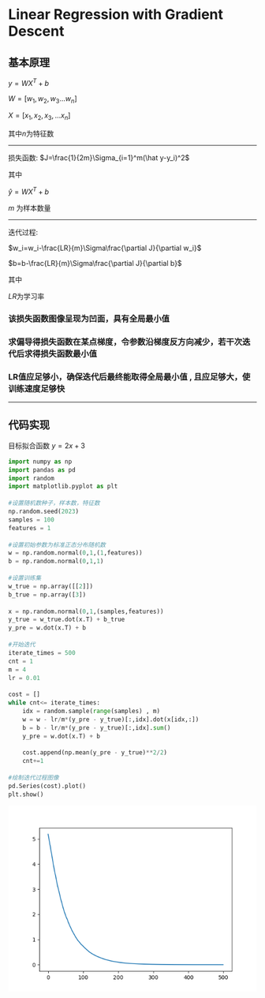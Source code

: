 # Linear Regression with Gradient Descent

## 基本原理

$y = WX^T + b$

$W = [w_1,w_2,w_3...w_n]$

$X = [x_1,x_2,x_3,...x_n]$

其中$n$为特征数

---

损失函数: $J=\frac{1}{2m}\Sigma_{i=1}^m(\hat y-y_i)^2$

其中

$\hat{y}=WX^T+b$

$m$
为样本数量

---

迭代过程:

$w_i=w_i-\frac{LR}{m}\Sigma\frac{\partial J}{\partial w_i}$

$b=b-\frac{LR}{m}\Sigma\frac{\partial J}{\partial b}$

其中

$LR$为学习率

### 该损失函数图像呈现为凹面，具有全局最小值

### 求偏导得损失函数在某点梯度，令参数沿梯度反方向减少，若干次迭代后求得损失函数最小值

### LR值应足够小，确保迭代后最终能取得全局最小值 , 且应足够大，使训练速度足够快

---

## 代码实现

目标拟合函数 $y = 2x + 3$

```python
import numpy as np
import pandas as pd
import random
import matplotlib.pyplot as plt

#设置随机数种子，样本数，特征数
np.random.seed(2023)
samples = 100
features = 1

#设置初始参数为标准正态分布随机数
w = np.random.normal(0,1,(1,features)) 
b = np.random.normal(0,1,1) 

#设置训练集
w_true = np.array([[2]])
b_true = np.array([3])

x = np.random.normal(0,1,(samples,features))
y_true = w_true.dot(x.T) + b_true
y_pre = w.dot(x.T) + b

#开始迭代
iterate_times = 500
cnt = 1
m = 4
lr = 0.01

cost = []
while cnt<= iterate_times:
    idx = random.sample(range(samples) , m)
    w = w - lr/m*(y_pre - y_true)[:,idx].dot(x[idx,:]) 
    b = b - lr/m*(y_pre - y_true)[:,idx].sum()
    y_pre = w.dot(x.T) + b

    cost.append(np.mean(y_pre - y_true)**2/2)
    cnt+=1

#绘制迭代过程图像
pd.Series(cost).plot()
plt.show()
```

![pic](learning_curve.png)